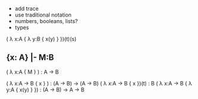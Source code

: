 * add trace
* use traditional notation
* numbers, booleans, lists?
* types



( λ x:A { λ y:B { x(y) } })(t)(s)


{x: A} |- M:B
----
( λ x:A { M } ) : A -> B

( λ x:A -> B { x } ) :  (A -> B) -> (A -> B)
( λ x:A -> B { x })(t) : B
( λ x:A -> B { λ y:A { x(y) } }) : (A -> B) -> A -> B
